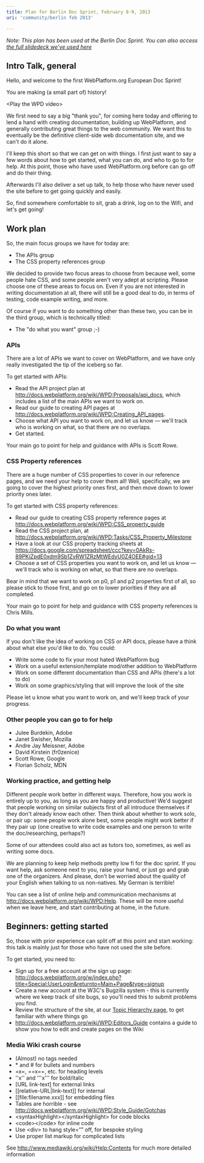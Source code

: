 ```yaml
---
title: Plan for Berlin Doc Sprint, February 8-9, 2013
uri: 'community/berlin feb 2013'

---
```

*Note: This plan has been used at the Berlin Doc Sprint. You can also access [the full slidedeck we've used here](http://de.slideshare.net/klick_ass/webplatformorg-doc-sprint-berlin-feb-89-2013)*

## Intro Talk, general

Hello, and welcome to the first WebPlatform.org European Doc Sprint!

You are making (a small part of) history!

\<Play the WPD video\>

We first need to say a big "thank you", for coming here today and offering to lend a hand with creating documentation, building up WebPlatform, and generally contributing great things to the web community. We want this to eventually be the definitive client-side web documentation site, and we can't do it alone.

I'll keep this short so that we can get on with things. I first just want to say a few words about how to get started, what you can do, and who to go to for help. At this point, those who have used WebPlatform.org before can go off and do their thing.

Afterwards I'll also deliver a set up talk, to help those who have never used the site before to get going quickly and easily.

So, find somewhere comfortable to sit, grab a drink, log on to the Wifi, and let's get going!

## Work plan

So, the main focus groups we have for today are:

-   The APIs group
-   The CSS property references group

We decided to provide two focus areas to choose from because well, some people hate CSS, and some people aren't very adept at scripting. Please choose one of these areas to focus on. Even if you are not interested in writing documentation at all, there will still be a good deal to do, in terms of testing, code example writing, and more.

Of course if you want to do something other than these two, you can be in the third group, which is technically titled:

-   The "do what you want" group ;-)

### APIs

There are a lot of APIs we want to cover on WebPlatform, and we have only really investigated the tip of the iceberg so far.

To get started with APIs:

-   Read the API project plan at <http://docs.webplatform.org/wiki/WPD:Proposals/api_docs>, which includes a list of the main APIs we want to work on.
-   Read our guide to creating API pages at <http://docs.webplatform.org/wiki/WPD:Creating_API_pages>.
-   Choose what API you want to work on, and let us know — we'll track who is working on what, so that there are no overlaps.
-   Get started.

Your main go to point for help and guidance with APIs is Scott Rowe.

### CSS Property references

There are a huge number of CSS properties to cover in our reference pages, and we need your help to cover them all! Well, specifically, we are going to cover the highest priority ones first, and then move down to lower priority ones later.

To get started with CSS property references:

-   Read our guide to creating CSS property reference pages at <http://docs.webplatform.org/wiki/WPD:CSS_property_guide>
-   Read the CSS project plan, at <http://docs.webplatform.org/wiki/WPD:Tasks/CSS_Property_Milestone>
-   Have a look at our CSS property tracking sheets at <https://docs.google.com/spreadsheet/ccc?key=0AkRs-89PKiZpdE0xdm9Sb1ZvRW1ZRzMtWEdyU0Z4OEE#gid=13>
-   Choose a set of CSS properties you want to work on, and let us know — we'll track who is working on what, so that there are no overlaps.

Bear in mind that we want to work on p0, p1 and p2 properties first of all, so please stick to those first, and go on to lower priorities if they are all completed.

Your main go to point for help and guidance with CSS property references is Chris Mills.

### Do what you want

If you don't like the idea of working on CSS or API docs, please have a think about what else you'd like to do. You could:

-   Write some code to fix your most hated WebPlatform bug
-   Work on a useful extension/template mod/other addition to WebPlatform
-   Work on some different documentation than CSS and APIs (there's a lot to do)
-   Work on some graphics/styling that will improve the look of the site

Please let u know what you want to work on, and we'll keep track of your progress.

### Other people you can go to for help

-   Julee Burdekin, Adobe
-   Janet Swisher, Mozilla
-   Andre Jay Meissner, Adobe
-   David Kirstein (fr0zenice)
-   Scott Rowe, Google
-   Florian Scholz, MDN

### Working practice, and getting help

Different people work better in different ways. Therefore, how you work is entirely up to you, as long as you are happy and productive! We'd suggest that people working on similar subjects first of all introduce themselves if they don't already know each other. Then think about whether to work solo, or pair up: some people work alone best, some people might work better if they pair up (one creative to write code examples and one person to write the doc/researching, perhaps?)

Some of our attendees could also act as tutors too, sometimes, as well as writing some docs.

We are planning to keep help methods pretty low fi for the doc sprint. If you want help, ask someone next to you, raise your hand, or just go and grab one of the organizers. And please, don't be worried about the quality of your English when talking to us non-natives. My German is terrible!

You can see a list of online help and communication mechanisms at <http://docs.webplatform.org/wiki/WPD:Help>. These will be more useful when we leave here, and start contributing at home, in the future.

## Beginners: getting started

So, those with prior experience can split off at this point and start working: this talk is mainly just for those who have not used the site before.

To get started, you need to:

-   Sign up for a free account at the sign up page: <http://docs.webplatform.org/w/index.php?title=Special:UserLogin&returnto=Main+Page&type=signup>
-   Create a new account at the W3C's Bugzilla system - this is currently where we keep track of site bugs, so you'll need this to submit problems you find.
-   Review the structure of the site, at our [Topic Hierarchy page](/Meta:Editors_Guide/Topic_Hierarchy), to get familiar with where things go
-   <http://docs.webplatform.org/wiki/WPD:Editors_Guide> contains a guide to show you how to edit and create pages on the Wiki

### Media Wiki crash course

-   (Almost) no tags needed
-   \* and \# for bullets and numbers
-   =x=, ==x==, etc. for heading levels
-   ''x'' and '''x''' for bold/italic
-   [URL link-text] for external links
-   [[relative-URL|link-text]] for internal
-   [[file:filename.xxx]] for embedding files
-   Tables are horrible - see <http://docs.webplatform.org/wiki/WPD:Style_Guide/Gotchas>
-   \<syntaxHighlight\>\</syntaxHighlight\> for code blocks
-   \<code\>\</code\> for inline code
-   Use \<div\> to hang style=”” off, for bespoke styling
-   Use proper list markup for complicated lists

See <http://www.mediawiki.org/wiki/Help:Contents> for much more detailed information
